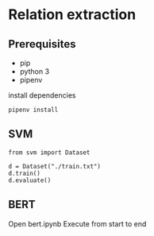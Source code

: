 # Relation extraction

## Prerequisites

- pip
- python 3
- pipenv

install dependencies
```
pipenv install
```

## SVM

```
from svm import Dataset

d = Dataset("./train.txt")
d.train()
d.evaluate()
```

## BERT

Open bert.ipynb
Execute from start to end